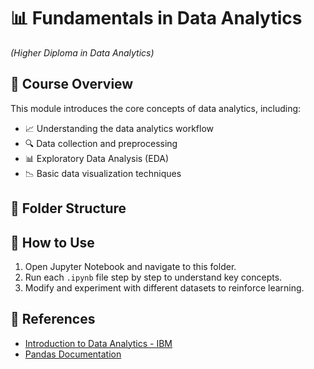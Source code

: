 # 📊 Fundamentals in Data Analytics  
*(Higher Diploma in Data Analytics)*  

## 📝 Course Overview  
This module introduces the core concepts of data analytics, including:  
- 📈 Understanding the data analytics workflow  
- 🔍 Data collection and preprocessing  
- 📊 Exploratory Data Analysis (EDA)  
- 📉 Basic data visualization techniques  

## 📂 Folder Structure  

## 🚀 How to Use  
1. Open Jupyter Notebook and navigate to this folder.  
2. Run each `.ipynb` file step by step to understand key concepts.  
3. Modify and experiment with different datasets to reinforce learning.  

## 📖 References  
- [Introduction to Data Analytics - IBM](https://www.ibm.com/topics/data-analytics)  
- [Pandas Documentation](https://pandas.pydata.org/docs/)  
